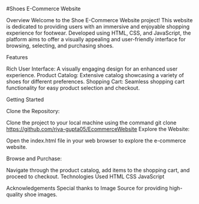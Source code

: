 #Shoes E-Commerce Website


Overview
Welcome to the Shoe E-Commerce Website project! This website is dedicated to providing users with an immersive and enjoyable shopping experience for footwear. Developed using HTML, CSS, and JavaScript, the platform aims to offer a visually appealing and user-friendly interface for browsing, selecting, and purchasing shoes.


Features

Rich User Interface: A visually engaging design for an enhanced user experience.
Product Catalog: Extensive catalog showcasing a variety of shoes for different preferences.
Shopping Cart: Seamless shopping cart functionality for easy product selection and checkout.


Getting Started

Clone the Repository:

Clone the project to your local machine using the command git clone https://github.com/riya-gupta05/EcommerceWebsite
Explore the Website:

Open the index.html file in your web browser to explore the e-commerce website.

Browse and Purchase:

Navigate through the product catalog, add items to the shopping cart, and proceed to checkout.
Technologies Used
HTML
CSS
JavaScript

Acknowledgements
Special thanks to Image Source for providing high-quality shoe images.

